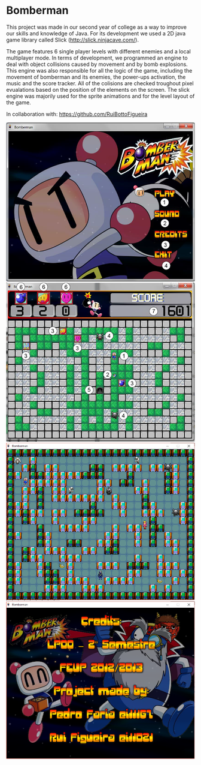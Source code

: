 Bomberman
======

This project was made in our second year of college as a way to improve our skills and knowledge of Java. For its development we used a 2D java game library called Slick (http://slick.ninjacave.com/).

The game features 6 single player levels with different enemies and a local multiplayer mode. In terms of development, we programmed an engine to deal with object collisions caused by movement and by bomb explosions. This engine was also responsible for all the logic of the game, including the movement of bomberman and its enemies, the power-ups activation, the music and the score tracker. All of the colisions are checked troughout pixel evualations based on the position of the elements on the screen. The slick engine was majorily used for the sprite animations and for the level layout of the game.

In collaboration with:
https://github.com/RuiBottoFigueira

![Main Menu](https://github.com/PedroDiasFaria/FEUP-LPOO-Bomberman/blob/master/img/mainMenu.png?raw=true)
![Level Example](https://github.com/PedroDiasFaria/FEUP-LPOO-Bomberman/blob/master/img/levelEx.png?raw=true)
![2 Players](https://github.com/PedroDiasFaria/FEUP-LPOO-Bomberman/blob/master/img/2player.png?raw=true)
![Credits](https://github.com/PedroDiasFaria/FEUP-LPOO-Bomberman/blob/master/img/credits.png?raw=true)
